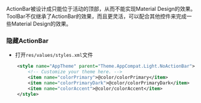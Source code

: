 ActionBar被设计成只能位于活动的顶部，从而不能实现Material Design的效果。ToolBar不仅继承了ActionBar的效果，而且更灵活，可以配合其他控件来完成一些Material Design的效果。
### 隐藏ActionBar
* 打开`res/values/styles.xml`文件

```xml
    <style name="AppTheme" parent="Theme.AppCompat.Light.NoActionBar">
        <!-- Customize your theme here. -->
        <item name="colorPrimary">@color/colorPrimary</item>
        <item name="colorPrimaryDark">@color/colorPrimaryDark</item>
        <item name="colorAccent">@color/colorAccent</item>
    </style>
```
